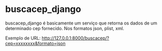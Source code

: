 buscacep_django
===============

buscacep_django é basicamente um serviço que retorna os dados de um determinado cep fornecido. Nos formatos json, plist, xml.

Exemplo de URL: http://127.0.0.1:8000/buscacep/?cep=xxxxxxxx&formato=json

